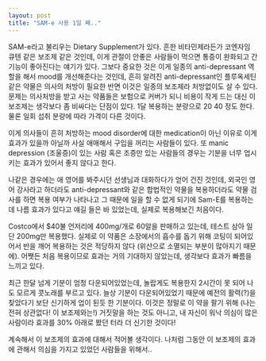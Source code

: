 ```yaml
---
layout: post
title: "SAM-e 사용 1일 째.."
---
```



SAM-e라고 불리우는 Dietary Supplement가 있다. 흔한 비타민제라든가 코엔자임 큐텐 같은 보조제 같은 것인데, 이게 관절이 안좋은 사람들이 먹으면 통증이 완화되고 간기능이 좋아진다는 얘기가 있다. 그보다 중요한 것은 이게 일종의 anti-depressant 역할을 해서 mood를 개선해준다는 것인데, 흔히 알려진 anti-depressant인 플루옥세틴 같은 약물은 의사의 처방이 필요한 반면 이것은 일종의 보조제라 처방없이도 살 수 있다. 문제는 의사처방을 받고 사는 약품들은 보험으로 커버가 되니 비용이 작게 드는 대신 이 보조제는 생각보다 좀 비싸다는 단점이 있다. 1달 복용하는 분량으로 $20~$40 정도 한다. 물론 일회 섭취 분량에 따라 가격이 다른 것이다. 




이게 의사들이 흔히 처방하는 mood disorder에 대한 medication이 아닌 이유로 이게 효과가 있을까 아닐까 사실 애매해서 구입을 꺼리는 사람들이 있다. 또 manic depression (조울증)이 있는 사람 혹은 조증만 있는 사람들의 경우는 기분을 너무 업시키는 효과가 있어서 좋지 않다고 한다.




나같은 경우에는 애 영어를 봐주시던 선생님과 대화하다가 얻어 건진 것인데, 외국인 영어 강사라고 하더라도 anti-depressant와 같은 합법적인 약물을 복용하더라도 약물 검사를 하면 복용 여부가 나타나고 그 때문에 일을 할 수 없게 되기에 Sam-E를 복용하는데 나름 효과가 있다고 얘길 들은 바 있었는데, 실제로 복용해보긴 처음이다.




Costco에서 $40불 언저리에 400mg/개로 60알을 판매하고 있는데, 테스트 삼아 일단 200mg만 복용했다. 실제로 이 약품은 소장에서의 흡수를 돕기 위해 코팅이 되어있어서 반을 깨어 복용하는 것은 적당하지 않다 (위산으로 소멸되는 부분이 많아지기 때문에). 어쨋든 처음 복용이므로 효과는 거의 기대하지 않았는데, 생각보다 효과가 빠름을 느끼고 있다.




최근 한달 넘게 기분이 엄청 다운되어있었는데, 놀랍게도 복용한지 2시간이 못 되어 나도 모르게 콧노래를 부르고 있다. 늘상 기분이 다운되어있었기 때문에 예전의 활력(?)을 찾았다기 보단 신기하게 업이 된듯 한 기분이다. 이것은 정말로 이 약을 팔기 위해 (나는 전혀 상관없다! 이 보조제와는!) 거짓말을 하는 것도 아니고, 내 자신이 워낙 의심이 많은 사람이라 효과를 30% 아래로 봤던 터라 더 신기한 것이다!




계속해서 이 보조제의 효과에 대해서 적어볼 생각이다. 나처럼 그동안 이 보조제의 효과에 관해서 의심을 가지고 있었던 사람들을 위해서..


